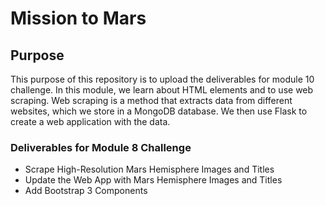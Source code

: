 # Mission to Mars

## Purpose

This purpose of this repository is to upload the deliverables for module 10 challenge. In this module, we learn about HTML elements and to use web scraping. Web scraping is a method that extracts data from different websites, which we store in a MongoDB database. We then use Flask to create a web application with the data. 

### Deliverables for Module 8 Challenge
- Scrape High-Resolution Mars Hemisphere Images and Titles
- Update the Web App with Mars Hemisphere Images and Titles
- Add Bootstrap 3 Components
